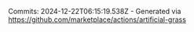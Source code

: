Commits: 2024-12-22T06:15:19.538Z - Generated via https://github.com/marketplace/actions/artificial-grass
<br>
